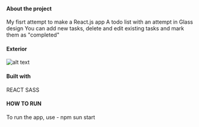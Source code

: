 #### About the project ####
My fisrt attempt to make a React.js app
A todo list with an attempt in Glass design
You can add new tasks, delete and edit existing tasks and mark them as "completed"

#### Exterior ####
![alt text](https://github.com/Rynn-Lee/React-Todo/tree/main/public/images/readme-1.png?raw=true)

#### Built with ####
REACT
SASS

#### HOW TO RUN ####
To run the app, use - npm sun start
